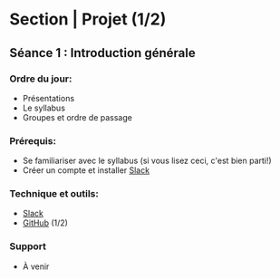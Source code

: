 # Section | Projet (1/2)
## Séance 1 : Introduction générale

### Ordre du jour:
-  Présentations
-  Le syllabus
-  Groupes et ordre de passage

### Prérequis:
- Se familiariser avec le syllabus (si vous lisez ceci, c'est bien parti!)
- Créer un compte et installer [Slack](methodesss.slack.com)

### Technique et outils:
- [Slack](methodesss.slack.com)
- [GitHub](https://github.com/) (1/2)

### Support
- À venir


